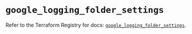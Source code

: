 # `google_logging_folder_settings`

Refer to the Terraform Registry for docs: [`google_logging_folder_settings`](https://registry.terraform.io/providers/hashicorp/google/6.32.0/docs/resources/logging_folder_settings).
